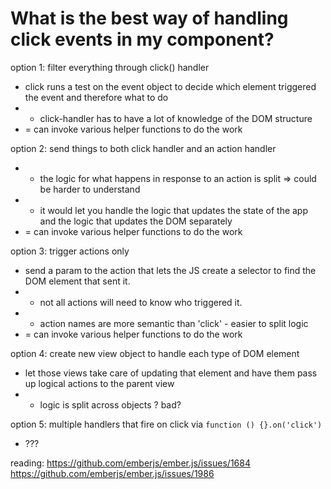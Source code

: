 # What is the best way of handling click events in my component?

option 1: filter everything through click() handler

- click runs a test on the event object to decide which element triggered the
  event and therefore what to do
-   - click-handler has to have a lot of knowledge of the DOM structure
- = can invoke various helper functions to do the work

option 2: send things to both click handler and an action handler

-   - the logic for what happens in response to an action is split => could be
      harder to understand
-   - it would let you handle the logic that updates the state of the app and
      the logic that updates the DOM separately
- = can invoke various helper functions to do the work

option 3: trigger actions only

- send a param to the action that lets the JS create a selector to find the DOM
  element that sent it.
-   - not all actions will need to know who triggered it.
-   - action names are more semantic than 'click' - easier to split logic
- = can invoke various helper functions to do the work

option 4: create new view object to handle each type of DOM element

- let those views take care of updating that element and have them pass up
  logical actions to the parent view
-   - logic is split across objects ? bad?

option 5: multiple handlers that fire on click via `function () {}.on('click')`

- ???

reading: https://github.com/emberjs/ember.js/issues/1684
https://github.com/emberjs/ember.js/issues/1986

